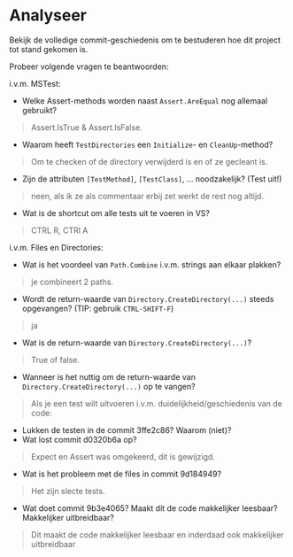 # Analyseer

Bekijk de volledige commit-geschiedenis om te bestuderen hoe dit project tot stand gekomen is.

Probeer volgende vragen te beantwoorden:

i.v.m. MSTest:

- Welke Assert-methods worden naast `Assert.AreEqual` nog allemaal gebruikt?
 > Assert.IsTrue & Assert.IsFalse.
- Waarom heeft `TestDirectories` een `Initialize`- en `CleanUp`-method?
> Om te checken of de directory verwijderd is en of ze gecleant is.
- Zijn de attributen `[TestMethod]`, `[TestClass]`, ... noodzakelijk? (Test uit!)
> neen, als ik ze als commentaar erbij zet werkt de rest nog altijd.
- Wat is de shortcut om alle tests uit te voeren in VS?
>  CTRL R, CTRl A

i.v.m. Files en Directories:

- Wat is het voordeel van `Path.Combine` i.v.m. strings aan elkaar plakken?
> je combineert 2 paths.
- Wordt de return-waarde van `Directory.CreateDirectory(...)` steeds opgevangen? (TIP: gebruik `CTRL-SHIFT-F`)
>  ja
- Wat is de return-waarde van `Directory.CreateDirectory(...)`?
> True of false.
- Wanneer is het nuttig om de return-waarde van `Directory.CreateDirectory(...)` op te vangen?
> Als je een test wilt uitvoeren
i.v.m. duidelijkheid/geschiedenis van de code:

- Lukken de testen in de commit 3ffe2c86? Waarom (niet)?
- Wat lost commit d0320b6a op?
> Expect en Assert was omgekeerd, dit is gewijzigd.
- Wat is het probleem met de files in commit 9d184949?
> Het zijn slecte tests.
- Wat doet commit 9b3e4065? Maakt dit de code makkelijker leesbaar? Makkelijker uitbreidbaar?
> Dit maakt de code makkelijker leesbaar en inderdaad ook makkelijker uitbreidbaar


